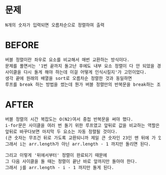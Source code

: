 # 문제

<pre>
N개의 숫자가 입력되면 오름차순으로 정렬하여 출력
</pre>

# BEFORE

<pre>
버블 정렬이란 좌우로 요소를 비교해서 매번 교환하는 방식이다.
문제를 풀면서는 '1번 끝까지 돌고난 후에도 내부 요소 정렬이 다 안 되었을 경우
사이클을 다시 돌게 해야 하는데 이걸 어떻게 인식시킬지'가 고민이었다.
생각 끝에 원래의 배열을 sort로 오름차순 정렬한 것과 동일하면 
루프를 break 하는 방법을 썼는데 뭔가 버블 정렬만의 반복문을 break하는 조건이 있을 것 같다.
</pre>

# AFTER

<pre>
버블 정렬의 시간 복잡도는 O(N2)여서 중첩 반복문을 써야 했다.
i-for문은 사이클을 여러 번 돌기 위한 루프였고 앞뒤로 값을 비교하는 역할은 j-for문이다.
앞뒤로 바꾸다보면 마지막 두 요소는 자동 정렬될 것이다.
(큰 숫자는 무조건 뒤로 가도록 교환되니까 제일 큰 숫자인 23인 맨 뒤에 가 있게 된다)
그래서 i는 arr.length가 아닌 arr.length - 1 까지만 돌리면 된다.

그리고 이렇게 '뒤에서부터' 정렬이 완료되기 때문에
그 다음 사이클을 돌 때는 정렬이 끝난 바로 앞까지만 돌아야 한다.
그래서 j를 arr.length - i - 1 까지만 돌게 된다.
</pre>
